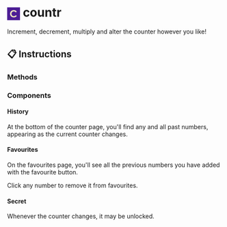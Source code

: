 # <img src="/public/favicon-32x32.png" alt="countr icon" width="30" align="center"> countr

Increment, decrement, multiply and alter the counter however you like!

## 📋 Instructions

### Methods

### Components

#### History

At the bottom of the counter page, you'll find any and all past numbers, appearing as the current counter changes.

#### Favourites

On the favourites page, you'll see all the previous numbers you have added with the favourite button.

Click any number to remove it from favourites.

#### Secret

Whenever the counter changes, it may be unlocked.
